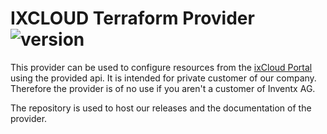 # IXCLOUD Terraform Provider ![version](https://img.shields.io/badge/version-1.2.6-blue)

This provider can be used to configure resources from the [ixCloud Portal](https://portal.ixcloud.ch)
using the provided api. It is intended for private customer of our company. Therefore the provider is of no use if you
aren't a customer of Inventx AG.

The repository is used to host our releases and the documentation of the provider.
